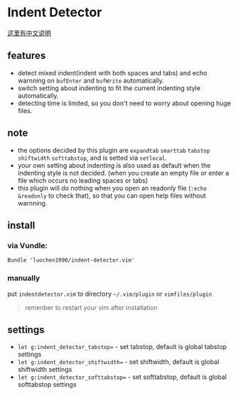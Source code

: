 Indent Detector
===============

[这里有中文说明](https://github.com/luochen1990/indent-detector.vim/blob/master/README_cn.md)

features
--------

- detect mixed indent(indent with both spaces and tabs) and echo warnning on `bufEnter` and `bufWrite` automatically.
- switch setting about indenting to fit the current indenting style automatically.
- detecting time is limited, so you don't need to worry about opening huge files.

note
----

- the options decided by this plugin are `expandtab` `smarttab` `tabstop` `shiftwidth` `softtabstop`, and is setted via `setlocal`.
- your own setting about indenting is also used as default when the indenting style is not decided. (when you create an empty file or enter a file which occurs no leading spaces or tabs)
- this plugin will do nothing when you open an readonly file (`:echo &readonly` to check that), so that you can open help files without warnning.

install
-------

### via Vundle:

```vim
Bundle 'luochen1990/indent-detector.vim'
```

### manually

put `indentdetector.vim` to directory `~/.vim/plugin` or `vimfiles/plugin`

>	remenber to restart your vim after installation

settings
-------

- `let g:indent_detector_tabstop=` - set tabstop, default is global tabstop settings
- `let g:indent_detector_shiftwidth=` - set shiftwidth, default is global shiftwidth settings
- `let g:indent_detector_softtabstop=` - set softtabstop, default is global softtabstop settings

